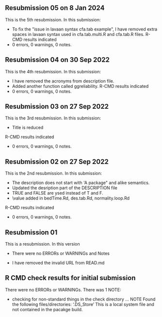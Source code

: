 ## Resubmission 05 on 8 Jan 2024
This is the 5th resubmission. In this submission:
* To fix the "issue in lavaan syntax cfa.tab example",  I have removed extra spaces in lavaan syntax used in cfa.tab.multi.R and cfa.tab.R files.
R-CMD results indicated
* 0 errors, 0 warnings, 0 notes.



## Resubmission 04 on 30 Sep 2022
This is the 4th resubmission. In this submission:
* I have removed the acronyms from description file.
* Added another function called ggreliability.
R-CMD results indicated
* 0 errors, 0 warnings, 0 notes.


## Resubmission 03 on 27 Sep 2022
This is the 3rd resubmission. In this submission:
* Title is reduced 

R-CMD results indicated
* 0 errors, 0 warnings, 0 notes.




## Resubmission 02 on 27 Sep 2022
This is the 2nd resubmission. In this submission:
* The description does not start with 'A package" and alike semantics.
* Updated the desription part of the DESCRIPTION file
* TRUE and FALSE are ysed instead of T and F.
* \value added in bedTime.Rd, des.tab.Rd, normality.loop.Rd

R-CMD results indicated
* 0 errors, 0 warnings, 0 notes.




## Resubmission 01 
This is a resubmission. In this version 

* There were no ERRORs or WARNINGs and Notes

* I have removed the invalid URL from READ.md



## R CMD check results for initial submission
There were no ERRORs or WARNINGs. 
There was 1 NOTE:

* checking for non-standard things in the check directory ... NOTE
  Found the following files/directories:
    ‘.DS_Store’
This is a local system file and not contained in the pacakge build. 


